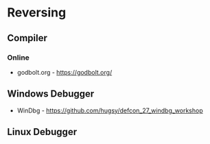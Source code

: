 # Reversing



## Compiler
### Online
* godbolt.org - https://godbolt.org/


## Windows Debugger
* WinDbg - https://github.com/hugsy/defcon_27_windbg_workshop

## Linux Debugger

<br />
